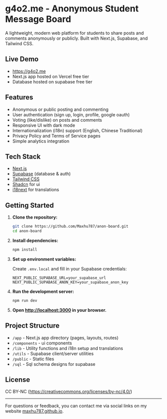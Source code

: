 # g4o2.me - Anonymous Student Message Board

A lightweight, modern web platform for students to share posts and comments anonymously or publicly. Built with Next.js, Supabase, and Tailwind CSS.

## Live Demo

- https://g4o2.me
- Next.js app hosted on Vercel free tier
- Database hosted on supabase free tier

## Features

- Anonymous or public posting and commenting
- User authentication (sign up, login, profile, google oauth)
- Voting (like/dislike) on posts and comments
- Responsive UI with dark mode
- Internationalization (i18n) support (English, Chinese Traditional)
- Privacy Policy and Terms of Service pages
- Simple analytics integration

## Tech Stack

- [Next.js](https://nextjs.org/)
- [Supabase](https://supabase.com/) (database & auth)
- [Tailwind CSS](https://tailwindcss.com/)
- [Shadcn](https://shadcn.com/) for ui
- [i18next](https://www.i18next.com/) for translations

## Getting Started

1. **Clone the repository:**

   ```bash
   git clone https://github.com/Maxhu787/anon-board.git
   cd anon-board
   ```

2. **Install dependencies:**

   ```bash
   npm install
   ```

3. **Set up environment variables:**

   Create `.env.local` and fill in your Supabase credentials:

   ```
   NEXT_PUBLIC_SUPABASE_URL=your_supabase_url
   NEXT_PUBLIC_SUPABASE_ANON_KEY=your_supabase_anon_key
   ```

4. **Run the development server:**

   ```bash
   npm run dev
   ```

5. **Open [http://localhost:3000](http://localhost:3000) in your browser.**

## Project Structure

- `/app` - Next.js app directory (pages, layouts, routes)
- `/components` - ui components
- `/lib` - Utility functions and i18n setup and translations
- `/utils` - Supabase client/server utilities
- `/public` - Static files
- `/sql` - Sql schema designs for supabase

## License

CC BY-NC
(https://creativecommons.org/licenses/by-nc/4.0/)

---

For questions or feedback, you can contact me via social links on my website [maxhu787.github.io](https://maxhu787.github.io).
